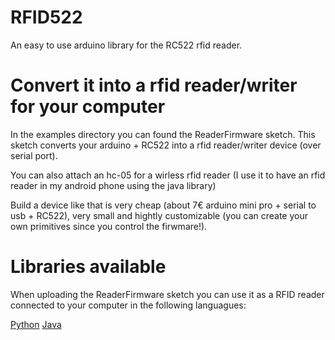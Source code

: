 RFID522
=======

An easy to use arduino library for the RC522 rfid reader.


Convert it into a rfid reader/writer for your computer
=======================================================

In the examples directory you can found the ReaderFirmware sketch. This sketch converts your
arduino + RC522 into a rfid reader/writer device (over serial port).

You can also attach an hc-05 for a wirless rfid reader (I use it to have an rfid reader in my android phone using the java library)

Build a device like that is very cheap (about 7€ arduino mini pro + serial to usb + RC522), very small
and hightly customizable (you can create your own primitives since you control the firwmare!).

Libraries available
=======================================================

When uploading the ReaderFirmware sketch you can use it as a RFID reader connected to your computer in the following languagues:

[Python](https://github.com/maxpowel/RFID522/tree/master/examples/ReaderFirmware/python)
[Java](https://github.com/maxpowel/RFID522/tree/master/examples/ReaderFirmware/java)